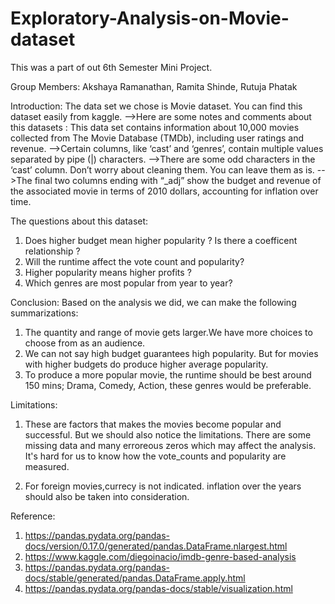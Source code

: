 # Exploratory-Analysis-on-Movie-dataset
This was a part of out 6th Semester Mini Project.

Group Members: Akshaya Ramanathan, Ramita Shinde, Rutuja Phatak

Introduction:
The data set we chose is Movie dataset. You can find this dataset easily from kaggle.
-->Here are some notes and comments about this datasets : This data set contains information about 10,000 movies collected from The Movie Database (TMDb), including user 
   ratings and revenue.
-->Certain columns, like ‘cast’ and ‘genres’, contain multiple values separated by pipe (|) characters.
-->There are some odd characters in the ‘cast’ column. Don’t worry about cleaning them. You can leave them as is.
-->The final two columns ending with “_adj” show the budget and revenue of the associated movie in terms of 2010 dollars, accounting for inflation over time.

The questions about this dataset:
1. Does higher budget mean higher popularity ? Is there a coefficent relationship ?
2. Will the runtime affect the vote count and popularity?
3. Higher popularity means higher profits ?
4. Which genres are most popular from year to year?

Conclusion:
Based on the analysis we did, we can make the following summarizations:
1. The quantity and range of movie gets larger.We have more choices to choose from as an audience.
2. We can not say high budget guarantees high popularity. But for movies with higher budgets do produce higher average popularity.
3. To produce a more popular movie, the runtime should be best around 150 mins; Drama, Comedy, Action, these genres would be preferable.

Limitations:
1. These are factors that makes the movies become popular and successful. But we should also notice the limitations. There are some missing data and many erroreous zeros which may affect the analysis.
It's hard for us to know how the vote_counts and popularity are measured.

2. For foreign movies,currecy is not indicated. inflation over the years should also be taken into consideration.

Reference:
1. https://pandas.pydata.org/pandas-docs/version/0.17.0/generated/pandas.DataFrame.nlargest.html
2. https://www.kaggle.com/diegoinacio/imdb-genre-based-analysis 
3. https://pandas.pydata.org/pandas-docs/stable/generated/pandas.DataFrame.apply.html 
4. https://pandas.pydata.org/pandas-docs/stable/visualization.html

